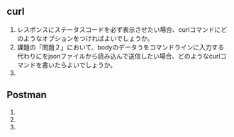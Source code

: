 ## curl

1. レスポンスにステータスコードを必ず表示させたい場合、curlコマンドにどのようなオプションをつければよいでしょうか。
2.  課題の「問題２」において、bodyのデータうをコマンドラインに入力する代わりにをjsonファイルから読み込んで送信したい場合、どのようなcurlコマンドを書いたらよいでしょうか。
3. 


## Postman

1. 
2. 
3. 
